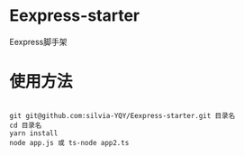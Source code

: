 # Eexpress-starter
Eexpress脚手架

# 使用方法
```

git git@github.com:silvia-YQY/Eexpress-starter.git 目录名
cd 目录名
yarn install
node app.js 或 ts-node app2.ts
```
